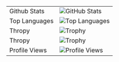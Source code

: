 |||
|:---|:---|
|Github Stats|![GitHub Stats](https://github-readme-stats-amber-beta-62.vercel.app/api?username=muhammadIdhamMaarif&count_private=true&show_icons=true&include_all_commits=true&theme=dracula)|
|Top Languages|![Top Languages](https://github-readme-stats-amber-beta-62.vercel.app/api/top-langs/?username=muhammadIdhamMaarif&theme=dracula&langs_count=10)|
|Thropy|![Trophy](https://github-profile-trophy.vercel.app/?username=muhammadIdhamMaarif&theme=dracula)|Profile Views|![Profile Views](https://komarev.com/ghpvc/?username=SyafaHadyan)|
|Thropy|![Trophy](https://github-profile-trophy.vercel.app/?username=muhammadIdhamMaarif&theme=dracula)|
|Profile Views|![Profile Views](https://komarev.com/ghpvc/?username=muhammadIdhamMaarif)|

